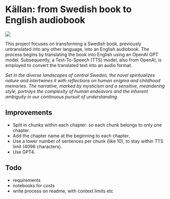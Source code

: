# Källan: from Swedish book to English audiobook
![](cover_kallan_small.jpg)

This project focuses on transforming a Swedish book, previously untranslated into any other language, into an English audiobook. The process begins by translating the book into English using an OpenAI GPT model. Subsequently, a Text-To-Speech (TTS) model, also from OpenAI, is employed to convert the translated text into an audio format.

_Set in the diverse landscapes of central Sweden, the novel spiritualizes nature and intertwines it with reflections on human enigma and childhood memories. The narrative, marked by mysticism and a sensitive, meandering style, portrays the complexity of human endeavors and the inherent ambiguity in our continuous pursuit of understanding._

## Improvements
- Split in chunks within each chapter: so each chunk belongs to only one chapter.
- Add the chapter name at the beginning to each chapter.
- Use a lower number of sentences per chunk (like 10), to stay within TTS limit (4096 characters).
- Use GPT4.

## Todo
- requirements
- notebooks for costs
- write process on readme, with context limits etc